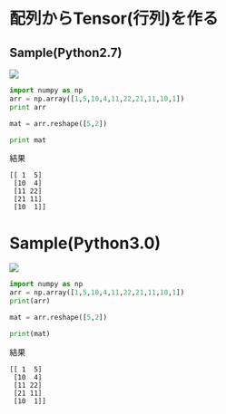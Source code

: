 # 配列からTensor(行列)を作る

## Sample(Python2.7)

![](/img/np_arrmat.png)

```python
import numpy as np
arr = np.array([1,5,10,4,11,22,21,11,10,1])
print arr

mat = arr.reshape([5,2])

print mat
```

結果
```shell
[[ 1  5]
 [10  4]
 [11 22]
 [21 11]
 [10  1]]
```

# Sample(Python3.0)

![](/img/np_arrmat.png)

```python
import numpy as np
arr = np.array([1,5,10,4,11,22,21,11,10,1])
print(arr)

mat = arr.reshape([5,2])

print(mat)
```

結果
```shell
[[ 1  5]
 [10  4]
 [11 22]
 [21 11]
 [10  1]]
```